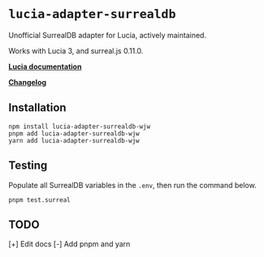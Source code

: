 # `lucia-adapter-surrealdb`

Unofficial SurrealDB adapter for Lucia, actively maintained.

Works with Lucia 3, and surreal.js 0.11.0.

**[Lucia documentation](https://v3.lucia-auth.com)**

**[Changelog](https://github.com/var-che/lucia-adapter-surrealdb/blob/main/CHANGELOG.md)**

## Installation

```
npm install lucia-adapter-surrealdb-wjw
pnpm add lucia-adapter-surrealdb-wjw
yarn add lucia-adapter-surrealdb-wjw
```

## Testing

Populate all SurrealDB variables in the `.env`, then run the command below.

```
pnpm test.surreal
```

## TODO

[+] Edit docs
[-] Add pnpm and yarn
